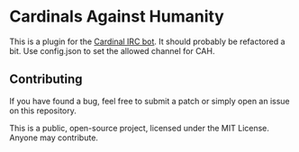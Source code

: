 # Cardinals Against Humanity

This is a plugin for the [Cardinal IRC bot](https://github.com/JohnMaguire/Cardinal). It should probably be refactored a bit. Use config.json to set the allowed channel for CAH.

## Contributing

If you have found a bug, feel free to submit a patch or simply open an issue on this repository.

This is a public, open-source project, licensed under the MIT License. Anyone may contribute.
